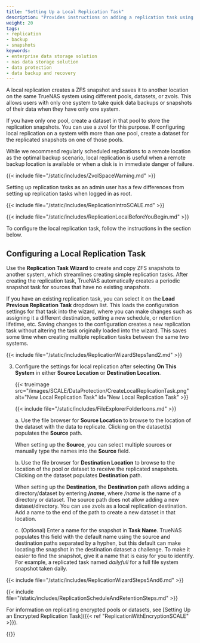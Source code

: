 ```yaml
---
title: "Setting Up a Local Replication Task"
description: "Provides instructions on adding a replication task using different pools or datasets on the same TrueNAS system."
weight: 20
tags:
- replication
- backup
- snapshots
keywords:
- enterprise data storage solution
- nas data storage solution
- data protection
- data backup and recovery
---
```



A local replication creates a ZFS snapshot and saves it to another location on the same TrueNAS system using different pools, datasets, or zvols.
This allows users with only one system to take quick data backups or snapshots of their data when they have only one system.

If you have only one pool, create a dataset in that pool to store the replication snapshots. You can use a zvol for this purpose.
If configuring local replication on a system with more than one pool, create a dataset for the replicated snapshots on one of those pools.

While we recommend regularly scheduled replications to a remote location as the optimal backup scenario, local replication is useful when a remote backup location is available or when a disk is in immediate danger of failure.

{{< include file="/static/includes/ZvolSpaceWarning.md" >}}

Setting up replication tasks as an admin user has a few differences from setting up replication tasks when logged in as root.

{{< include file="/static/includes/ReplicationIntroSCALE.md" >}}

{{< include file="/static/includes/ReplicationLocalBeforeYouBegin.md" >}}

To configure the local replication task, follow the instructions in the section below.

## Configuring a Local Replication Task

Use the **Replication Task Wizard** to create and copy ZFS snapshots to another system, which streamlines creating simple replication tasks.
After creating the replication task, TrueNAS automatically creates a periodic snapshot task for sources that have no existing snapshots.

If you have an existing replication task, you can select it on the **Load Previous Replication Task** dropdown list.
This loads the configuration settings for that task into the wizard, where you can make changes such as assigning it a different destination, setting a new schedule, or retention lifetime, etc.
Saving changes to the configuration creates a new replication task without altering the task originally loaded into the wizard.
This saves some time when creating multiple replication tasks between the same two systems.

{{< include file="/static/includes/ReplicationWizardSteps1and2.md" >}}

3. Configure the settings for local replication after selecting **On This System** in either **Source Location** or **Destination Location**.

   {{< trueimage src="/images/SCALE/DataProtection/CreateLocalReplicationTask.png" alt="New Local Replication Task" id="New Local Replication Task" >}}

   {{< include file="/static/includes/FileExplorerFolderIcons.md" >}}

   a. Use the file browser for **Source Location** to browse to the location of the dataset with the data to replicate.
      Clicking on the dataset(s) populates the **Source** path.
      
      When setting up the **Source**, you can select multiple sources or manually type the names into the **Source** field.

   b. Use the file browser for **Destination Location** to browse to the location of the pool or dataset to receive the replicated snapshots.
      Clicking on the dataset populates **Destination** path.

      When setting up the **Destination**, the **Destination** path allows adding a directory/dataset by entering <b>/<i>name</i></b>, where */name* is the name of a directory or dataset. The source path does not allow adding a new dataset/directory.
      You can use zvols as a local replication destination. Add a name to the end of the path to create a new dataset in that location.

   c. (Optional) Enter a name for the snapshot in **Task Name**.
      TrueNAS populates this field with the default name using the source and destination paths separated by a hyphen, but this default can make locating the snapshot in the destination dataset a challenge.
      To make it easier to find the snapshot, give it a name that is easy for you to identify. For example, a replicated task named *dailyfull* for a full file system snapshot taken daily.

{{< include file="/static/includes/ReplicationWizardSteps5And6.md" >}}

{{< include file="/static/includes/ReplicationScheduleAndRetentionSteps.md" >}}

For information on replicating encrypted pools or datasets, see [Setting Up an Encrypted Replication Task]({{< ref "ReplicationWithEncryptionSCALE" >}}).

{{<include file="/static/includes/addcolumnorganizer.md">}}
